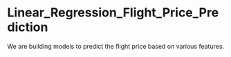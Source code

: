 # Linear_Regression_Flight_Price_Prediction
We are building models to predict the flight price based on various features.
